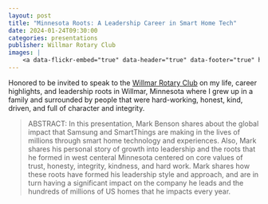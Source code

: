 ```yaml
---
layout: post
title: "Minnesota Roots: A Leadership Career in Smart Home Tech"
date: 2024-01-24T09:30:00
categories: presentations
publisher: Willmar Rotary Club
images: |
    <a data-flickr-embed="true" data-header="true" data-footer="true" href="https://www.flickr.com/photos/markbenson/albums/72177720316774451" title="2024 Willmar Rotary Club"><img src="https://live.staticflickr.com/65535/53706101421_4e317792d5_w.jpg" width="500" height="375" alt="2024 Willmar Rotary Club"/></a><script async src="//embedr.flickr.com/assets/client-code.js" charset="utf-8"></script>
---
```


Honored to be invited to speak to the [Willmar Rotary Club][ln1] on my life, career highlights, and leadership roots in Willmar, Minnesota where I grew up in a family and surrounded by people that were hard-working, honest, kind, driven, and full of character and integrity.

> ABSTRACT: In this presentation, Mark Benson shares about the global impact that Samsung and SmartThings are making in the lives of millions through smart home technology and experiences. Also, Mark shares his personal story of growth into leadership and the roots that he formed in west centeral Minnesota centered on core values of trust, honesty, integrity, kindness, and hard work. Mark shares how these roots have formed his leadership style and approach, and are in turn having a significant impact on the company he leads and the hundreds of millions of US homes that he impacts every year.

[ln1]: https://willmarrotary.org/ "Willmar Rotary Club"

